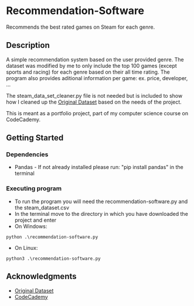 # Recommendation-Software

Recommends the best rated games on Steam for each genre.

## Description

A simple recommendation system based on the user provided genre.
The dataset was modified by me to only include the top 100 games (except sports and racing) for each genre based on their all time rating.
The program also provides aditional information per game: ex. price, developer, ...

The steam_data_set_cleaner.py file is not needed but is included to show how I cleaned up the [Original Dataset](https://www.kaggle.com/datasets/artermiloff/steam-games-dataset) based on the needs of the project.

This is meant as a portfolio project, part of my computer science course on CodeCademy.

## Getting Started

### Dependencies

* Pandas - If not already installed please run: "pip install pandas" in the terminal

### Executing program

* To run the program you will need the recommendation-software.py and the steam_dataset.csv
* In the terminal move to the directory in which you have downloaded the project and enter
* On Windows:
```
python .\recommendation-software.py
```
* On Linux:
```
python3 .\recommendation-software.py
```

## Acknowledgments

* [Original Dataset](https://www.kaggle.com/datasets/artermiloff/steam-games-dataset)
* [CodeCademy](https://www.codecademy.com)
